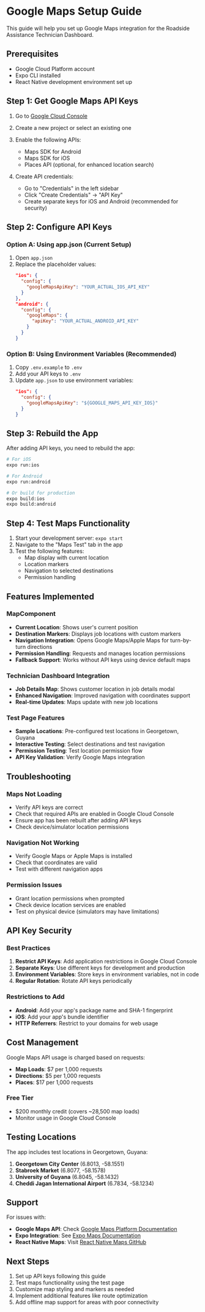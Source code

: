 # Google Maps Setup Guide

This guide will help you set up Google Maps integration for the Roadside Assistance Technician Dashboard.

## Prerequisites

- Google Cloud Platform account
- Expo CLI installed
- React Native development environment set up

## Step 1: Get Google Maps API Keys

1. Go to [Google Cloud Console](https://console.cloud.google.com/)
2. Create a new project or select an existing one
3. Enable the following APIs:
   - Maps SDK for Android
   - Maps SDK for iOS
   - Places API (optional, for enhanced location search)

4. Create API credentials:
   - Go to "Credentials" in the left sidebar
   - Click "Create Credentials" → "API Key"
   - Create separate keys for iOS and Android (recommended for security)

## Step 2: Configure API Keys

### Option A: Using app.json (Current Setup)
1. Open `app.json`
2. Replace the placeholder values:
   ```json
   "ios": {
     "config": {
       "googleMapsApiKey": "YOUR_ACTUAL_IOS_API_KEY"
     }
   },
   "android": {
     "config": {
       "googleMaps": {
         "apiKey": "YOUR_ACTUAL_ANDROID_API_KEY"
       }
     }
   }
   ```

### Option B: Using Environment Variables (Recommended)
1. Copy `.env.example` to `.env`
2. Add your API keys to `.env`
3. Update `app.json` to use environment variables:
   ```json
   "ios": {
     "config": {
       "googleMapsApiKey": "${GOOGLE_MAPS_API_KEY_IOS}"
     }
   }
   ```

## Step 3: Rebuild the App

After adding API keys, you need to rebuild the app:

```bash
# For iOS
expo run:ios

# For Android
expo run:android

# Or build for production
expo build:ios
expo build:android
```

## Step 4: Test Maps Functionality

1. Start your development server: `expo start`
2. Navigate to the "Maps Test" tab in the app
3. Test the following features:
   - Map display with current location
   - Location markers
   - Navigation to selected destinations
   - Permission handling

## Features Implemented

### MapComponent
- **Current Location**: Shows user's current position
- **Destination Markers**: Displays job locations with custom markers
- **Navigation Integration**: Opens Google Maps/Apple Maps for turn-by-turn directions
- **Permission Handling**: Requests and manages location permissions
- **Fallback Support**: Works without API keys using device default maps

### Technician Dashboard Integration
- **Job Details Map**: Shows customer location in job details modal
- **Enhanced Navigation**: Improved navigation with coordinates support
- **Real-time Updates**: Maps update with new job locations

### Test Page Features
- **Sample Locations**: Pre-configured test locations in Georgetown, Guyana
- **Interactive Testing**: Select destinations and test navigation
- **Permission Testing**: Test location permission flow
- **API Key Validation**: Verify Google Maps integration

## Troubleshooting

### Maps Not Loading
- Verify API keys are correct
- Check that required APIs are enabled in Google Cloud Console
- Ensure app has been rebuilt after adding API keys
- Check device/simulator location permissions

### Navigation Not Working
- Verify Google Maps or Apple Maps is installed
- Check that coordinates are valid
- Test with different navigation apps

### Permission Issues
- Grant location permissions when prompted
- Check device location services are enabled
- Test on physical device (simulators may have limitations)

## API Key Security

### Best Practices
1. **Restrict API Keys**: Add application restrictions in Google Cloud Console
2. **Separate Keys**: Use different keys for development and production
3. **Environment Variables**: Store keys in environment variables, not in code
4. **Regular Rotation**: Rotate API keys periodically

### Restrictions to Add
- **Android**: Add your app's package name and SHA-1 fingerprint
- **iOS**: Add your app's bundle identifier
- **HTTP Referrers**: Restrict to your domains for web usage

## Cost Management

Google Maps API usage is charged based on requests:
- **Map Loads**: $7 per 1,000 requests
- **Directions**: $5 per 1,000 requests
- **Places**: $17 per 1,000 requests

### Free Tier
- $200 monthly credit (covers ~28,500 map loads)
- Monitor usage in Google Cloud Console

## Testing Locations

The app includes test locations in Georgetown, Guyana:
1. **Georgetown City Center** (6.8013, -58.1551)
2. **Stabroek Market** (6.8077, -58.1578)
3. **University of Guyana** (6.8045, -58.1432)
4. **Cheddi Jagan International Airport** (6.7834, -58.1234)

## Support

For issues with:
- **Google Maps API**: Check [Google Maps Platform Documentation](https://developers.google.com/maps/documentation)
- **Expo Integration**: See [Expo Maps Documentation](https://docs.expo.dev/versions/latest/sdk/map-view/)
- **React Native Maps**: Visit [React Native Maps GitHub](https://github.com/react-native-maps/react-native-maps)

## Next Steps

1. Set up API keys following this guide
2. Test maps functionality using the test page
3. Customize map styling and markers as needed
4. Implement additional features like route optimization
5. Add offline map support for areas with poor connectivity
